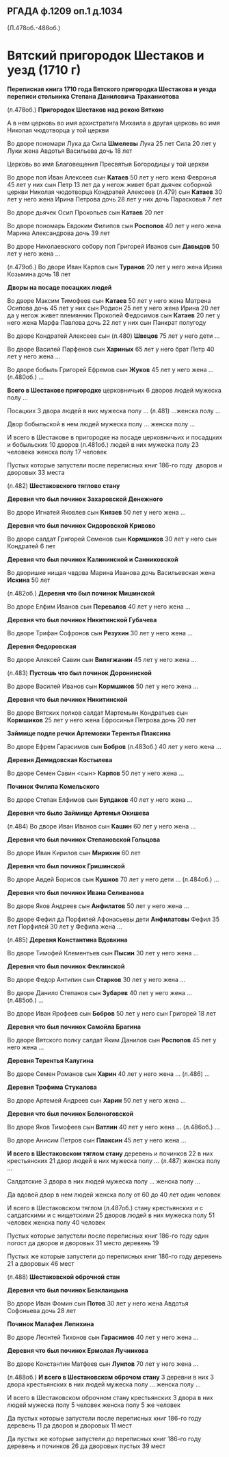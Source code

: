 ﻿
## РГАДА ф.1209 оп.1 д.1034 
(Л.478об.-488об.)

# Вятский пригородок Шестаков и уезд (1710 г)

**Переписная книга 1710 года Вятского пригородка Шестакова и уезда переписи стольника Степана Даниловича Траханиотова**


(л.478об.) **Пригородок Шестаков над рекою Вяткою**


А в нем церковь во имя архистратига Михаила а другая церковь во имя Николая чюдотворца у той церкви

Во дворе пономари Лука да Сила **Шмелевы** Лука 25 лет Сила 20 лет у Луки жена Авдотья Васильева дочь 18 лет

Церковь во имя Благовещения Пресвятыя Богородицы у той церкви

Во дворе поп Иван Алексеев сын **Катаев** 50 лет у него жена Февронья 45 лет у них сын Петр 13 лет да у негож живет брат дьячек соборной церкви Николая чюдотворца Кондратей Алексеев (л.479) сын **Катаев** 30 лет у него жена Ирина Петрова дочь 28 лет у них дочь Парасковья 7 лет

Во дворе дьячек Осип Прокопьев сын **Катаев** 20 лет

Во дворе пономарь Евдоким Филипов сын **Роспопов** 40 лет у него жена Марина Александрова дочь 39 лет

Во дворе Николаевского собору поп Григорей Иванов сын **Давыдов** 50 лет у него жена …

(л.479об.) Во дворе Иван Карпов сын **Туранов** 20 лет у него жена Ирина Козьмина дочь 18 лет



**Дворы на посаде посацких людей**



Во дворе Максим Тимофеев сын **Катаев** 50 лет у него жена Матрена Осипова дочь 45 лет у них сын Родион 25 лет у него жена Ирина 20 лет да у негож живет племянник Прокопей Федосимов сын **Катаев** 20 лет у него жена Марфа Павлова дочь 22 лет у них сын Панкрат полугоду

Во дворе Кондратей Алексеев сын (л.480) **Швецов** 75 лет у него дети …

Во дворе Василей Парфенов сын **Хариных** 65 лет у него брат Петр 40 лет у него жена …

Во дворе бобыль Григорей Ефремов сын **Жуков** 45 лет у него жена … (л.480об.) …



**Всего в Шестакове пригородке** церковничьих 6 дворов людей мужеска полу …

Посацких 3 двора людей в них мужеска полу … (л.481) …женска полу …

Двор бобыльской в нем людей мужеска полу … женска полу …

И всего в Шестакове в пригородке на посаде церковничьих и посадцких и бобыльских 10 дворов (л.481об.) людей в них мужеска полу 23 человека женска полу 17 человек 

Пустых которые запустели после переписных книг 186-го году  дворов и дворовых 33 места



(л.482) **Шестаковского тяглово стану**



**Деревня что был починок Захаровской Денежного**



Во дворе Игнатей Яковлев сын **Князев** 50 лет у него жена …



**Деревня что был починок Сидоровской Кривово**



Во дворе салдат Григорей Семенов сын **Кормшиков** 30 лет у него сын Кондратей 6 лет



**Деревня что был починок Калининской и Санниковской**



Во дворишке нищая чвдова Марина Иванова дочь Васильевская жена **Искина** 50 лет



(л.482об.) **Деревня что был починок Мишинской**



Во дворе Елфим Иванов сын **Перевалов** 40 лет у него жена …



**Деревня что был починок Никитинской Губачева**



Во дворе Трифан Софронов сын **Резухин** 30 лет у него жена …



**Деревня Федоровская**



Во дворе Алексей Савин сын **Вилягжанин** 45 лет у него жена …



(л.483) **Пустошь что был починок Доронинской** 



Во дворе Василей Иванов сын **Кормшиков** 50 лет у него жена …



**Деревня что был починок Никитинской**



Во дворе Вятских полков салдат Мартемьян Кондратьев сын **Кормшиков** 25 лет у него жена Ефросинья Петрова дочь 20 лет



**Займище подле речки Артемовки Терентья Плаксина**



Во дворе Ефрем Гарасимов сын **Бобров** (л.483об.) 40 лет у него жена …



**Деревня Демидовская Костылева**



Во дворе Семен Савин <сын> **Карпов** 50 лет у него жена …



**Починок Филипа Комельского** 



Во дворе Степан Елфимов сын **Булдаков** 40 лет у него жена …



**Деревня что было Займище Артемья Окишева**



(л.484) Во дворе Иван Иванов сын **Кашин** 60 лет у него жена …



**Деревня что был починок Степановской Гольцова**



Во дворе Иван Кирилов сын **Мирихин** 60 лет 



**Деревня что был починок Гришинской**



Во дворе Авдей Борисов сын **Кушков** 70 лет у него дети … (л.484об.) …



**Деревня что был починок Ивана Селиванова**



Во дворе Яков Андреев сын **Анфилатов** 50 лет у него жена …

Во дворе Фефил да Порфилей Афонасьевы дети **Анфилатовы** Фефил 35 лет Порфилей 30 лет у Фефила жена …



(л.485) **Деревня Константина Вдовкина**



Во дворе Тимофей Клементьев сын **Пысин** 30 лет у него жена …



**Деревня что был починок Феклинской**



Во дворе Федор Антипин сын **Старков** 30 лет у него жена …

Во дворе Данило Степанов сын **Зубарев** 40 лет у него жена … (л.485об.) …

Во дворе Иван Ярофеев сын **Бобров** 50 лет у него сын Григорей 18 лет



**Деревня что был починок Самойла Брагина**



Во дворе Вятского полку салдат Яким Данилов сын **Роспопов** 45 лет у него жена …



**Деревня Терентья Калугина**



Во дворе Семен Романов сын **Харин** 40 лет у него жена … (л.486) …



**Деревня Трофима Стукалова**



Во дворе Артемей Андреев сын **Харин** 50 лет у него жена … 



**Деревня что был починок Белоноговской**



Во дворе Яков Тимофеев сын **Ватлин** 40 лет у него жена … (л.486об.) …

Во дворе Анисим Петров сын **Плаксин** 45 лет у него жена …



**И всего в Шестаковском тяглом стану** деревень и починков 22 в них крестьянских 21 двор людей в них мужеска полу … (л.487) женска полу …

Салдатские 3 двора в них людей мужеска полу … женска полу …

Да вдовей двор в нем людей женска полу от 60 до 40 лет один человек

И всего в Шестаковском тяглом (л.487об.) стану крестьянских и с салдатскими и с нищетскими 25 дворов людей в них мужеска полу 51 человек женска полу 40 человек

Пустых которые запустели после переписных книг 186-го году один погост да дворов и дворовых 31 место деревень 19

Пустых же которые запустели до переписных книг 186-го году деревень 21 а дворовых 46 мест 



(л.488) **Шестаковской оброчной стан**



**Деревня что был починок Безклаицына**



Во дворе Иван Фомин сын **Потов** 30 лет у него жена Авдотья Софоньева дочь 28 лет



**Починок Малафея Лепихина**



Во дворе Леонтей Тихонов сын **Гарасимов** 40 лет у него жена …



**Деревня что был починок Ермолая Лучникова**



Во дворе Константин Матфеев сын **Лунпов** 70 лет у него жена …



(л.488об.) **И всего в Шестаковском оброчом стану** 3 деревни в них 3 двора крестьянских в них людей мужеска полу … женска полу …

И всего в Шестаковском оброчном стану крестьянских 3 двора в них людей мужеска полу 5 человек женска полу 5 же человек

Да пустых которые запустели после переписных книг 186-го году деревень 11 да дворов и дворовых 11 мест

Да пустых же которые запустели до переписных книг 186-го году деревень и починков 26 да дворовых пустых 39 мест 
